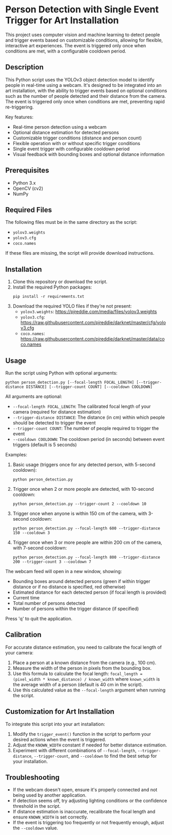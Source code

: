 # Person Detection with Single Event Trigger for Art Installation

This project uses computer vision and machine learning to detect people and trigger events based on customizable conditions, allowing for flexible, interactive art experiences. The event is triggered only once when conditions are met, with a configurable cooldown period.

## Description

This Python script uses the YOLOv3 object detection model to identify people in real-time using a webcam. It's designed to be integrated into an art installation, with the ability to trigger events based on optional conditions such as the number of people detected and their distance from the camera. The event is triggered only once when conditions are met, preventing rapid re-triggering.

Key features:
- Real-time person detection using a webcam
- Optional distance estimation for detected persons
- Customizable trigger conditions (distance and person count)
- Flexible operation with or without specific trigger conditions
- Single event trigger with configurable cooldown period
- Visual feedback with bounding boxes and optional distance information

## Prerequisites

- Python 3.x
- OpenCV (cv2)
- NumPy

## Required Files

The following files must be in the same directory as the script:
- `yolov3.weights`
- `yolov3.cfg`
- `coco.names`

If these files are missing, the script will provide download instructions.

## Installation

1. Clone this repository or download the script.
2. Install the required Python packages:
   ```
   pip install -r requirements.txt
   ```
3. Download the required YOLO files if they're not present:
   - `yolov3.weights`: https://pjreddie.com/media/files/yolov3.weights
   - `yolov3.cfg`: https://raw.githubusercontent.com/pjreddie/darknet/master/cfg/yolov3.cfg
   - `coco.names`: https://raw.githubusercontent.com/pjreddie/darknet/master/data/coco.names

## Usage

Run the script using Python with optional arguments:

```
python person_detection.py [--focal-length FOCAL_LENGTH] [--trigger-distance DISTANCE] [--trigger-count COUNT] [--cooldown COOLDOWN]
```

All arguments are optional:
- `--focal-length FOCAL_LENGTH`: The calibrated focal length of your camera (required for distance estimation)
- `--trigger-distance DISTANCE`: The distance (in cm) within which people should be detected to trigger the event
- `--trigger-count COUNT`: The number of people required to trigger the event
- `--cooldown COOLDOWN`: The cooldown period (in seconds) between event triggers (default is 5 seconds)

Examples:
1. Basic usage (triggers once for any detected person, with 5-second cooldown):
   ```
   python person_detection.py
   ```

2. Trigger once when 2 or more people are detected, with 10-second cooldown:
   ```
   python person_detection.py --trigger-count 2 --cooldown 10
   ```

3. Trigger once when anyone is within 150 cm of the camera, with 3-second cooldown:
   ```
   python person_detection.py --focal-length 600 --trigger-distance 150 --cooldown 3
   ```

4. Trigger once when 3 or more people are within 200 cm of the camera, with 7-second cooldown:
   ```
   python person_detection.py --focal-length 800 --trigger-distance 200 --trigger-count 3 --cooldown 7
   ```

The webcam feed will open in a new window, showing:
- Bounding boxes around detected persons (green if within trigger distance or if no distance is specified, red otherwise)
- Estimated distance for each detected person (if focal length is provided)
- Current time
- Total number of persons detected
- Number of persons within the trigger distance (if specified)

Press 'q' to quit the application.

## Calibration

For accurate distance estimation, you need to calibrate the focal length of your camera:

1. Place a person at a known distance from the camera (e.g., 100 cm).
2. Measure the width of the person in pixels from the bounding box.
3. Use this formula to calculate the focal length: `focal_length = (pixel_width * known_distance) / known_width`
   where `known_width` is the average width of a person (default is 40 cm in the script).
4. Use this calculated value as the `--focal-length` argument when running the script.

## Customization for Art Installation

To integrate this script into your art installation:
1. Modify the `trigger_event()` function in the script to perform your desired actions when the event is triggered.
2. Adjust the `KNOWN_WIDTH` constant if needed for better distance estimation.
3. Experiment with different combinations of `--focal-length`, `--trigger-distance`, `--trigger-count`, and `--cooldown` to find the best setup for your installation.

## Troubleshooting

- If the webcam doesn't open, ensure it's properly connected and not being used by another application.
- If detection seems off, try adjusting lighting conditions or the confidence threshold in the script.
- If distance estimation is inaccurate, recalibrate the focal length and ensure `KNOWN_WIDTH` is set correctly.
- If the event is triggering too frequently or not frequently enough, adjust the `--cooldown` value.
